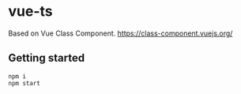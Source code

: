 # vue-ts
 
 
 Based on Vue Class Component. https://class-component.vuejs.org/
 
 
 ## Getting started
```
npm i
npm start
``` 
